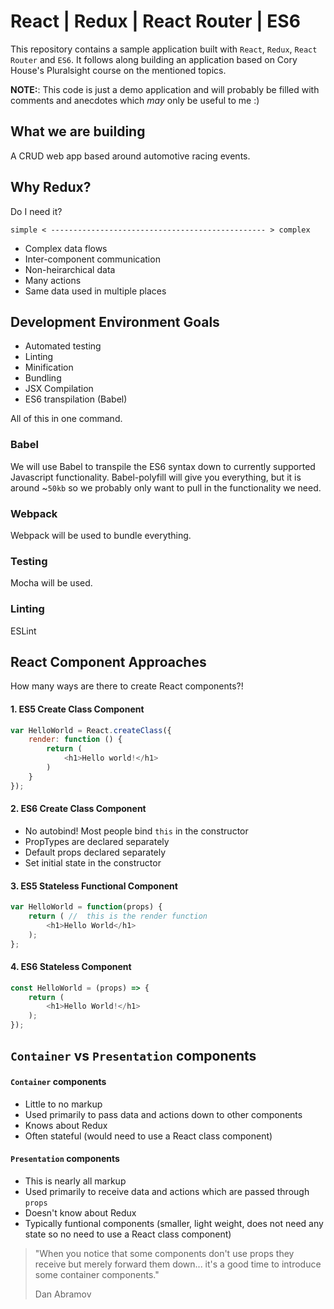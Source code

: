 # React | Redux | React Router | ES6 

This repository contains a sample application built with `React`, `Redux`, `React Router` and `ES6`. It follows along building an application based on Cory House's Pluralsight course on the mentioned topics. 

**NOTE:**: This code is just a demo application and will probably be filled with comments and anecdotes which _may_ only be useful to me :)

## What we are building

A CRUD web app based around automotive racing events.

## Why Redux?

Do I need it?

`simple < ------------------------------------------------ > complex`

* Complex data flows
* Inter-component communication
* Non-heirarchical data
* Many actions
* Same data used in multiple places

## Development Environment Goals

* Automated testing
* Linting
* Minification
* Bundling
* JSX Compilation
* ES6 transpilation (Babel)

All of this in one command.

### Babel

We will use Babel to transpile the ES6 syntax down to currently supported Javascript functionality. Babel-polyfill will give you everything, but it is around ~`50kb` so we probably only want to pull in the functionality we need.

### Webpack

Webpack will be used to bundle everything.

### Testing 

Mocha will be used.

### Linting 

ESLint

## React Component Approaches

How many ways are there to create React components?!

#### 1. ES5 Create Class Component

```javascript
var HelloWorld = React.createClass({
	render: function () {
		return (
			<h1>Hello world!</h1>
		)
	}
});
```

#### 2. ES6 Create Class Component

* No autobind! Most people bind `this` in the constructor
* PropTypes are declared separately
* Default props declared separately 
* Set initial state in the constructor

#### 3. ES5 Stateless Functional Component

```javascript
var HelloWorld = function(props) {
	return ( //  this is the render function
		<h1>Hello World</h1>
	);
};
```
#### 4. ES6 Stateless Component

```javascript
const HelloWorld = (props) => {
	return (
		<h1>Hello World!</h1>
	);
});
```

## `Container` vs `Presentation` components

#### `Container` components

* Little to no markup
* Used primarily to pass data and actions down to other components
* Knows about Redux
* Often stateful (would need to use a React class component)

#### `Presentation` components

* This is nearly all markup
* Used primarily to receive data and actions which are passed through `props`
* Doesn't know about Redux
* Typically funtional components (smaller, light weight, does not need any state so no need to use a React class component)

> "When you notice that some components don't use props they receive but merely forward them down... it's a good time to introduce some container components."
> 
> Dan Abramov
